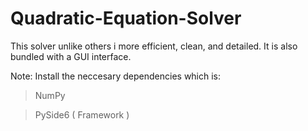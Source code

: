 # Quadratic-Equation-Solver
This solver unlike others i more efficient, clean, and detailed. It is also bundled with a GUI interface.

Note: Install the neccesary dependencies which is:

> NumPy

> PySide6 ( Framework )
